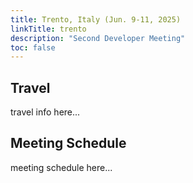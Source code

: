 ```yaml
---
title: Trento, Italy (Jun. 9-11, 2025)
linkTitle: trento
description: "Second Developer Meeting"
toc: false
---
```

## Travel

travel info here...

## Meeting Schedule

meeting schedule here...
